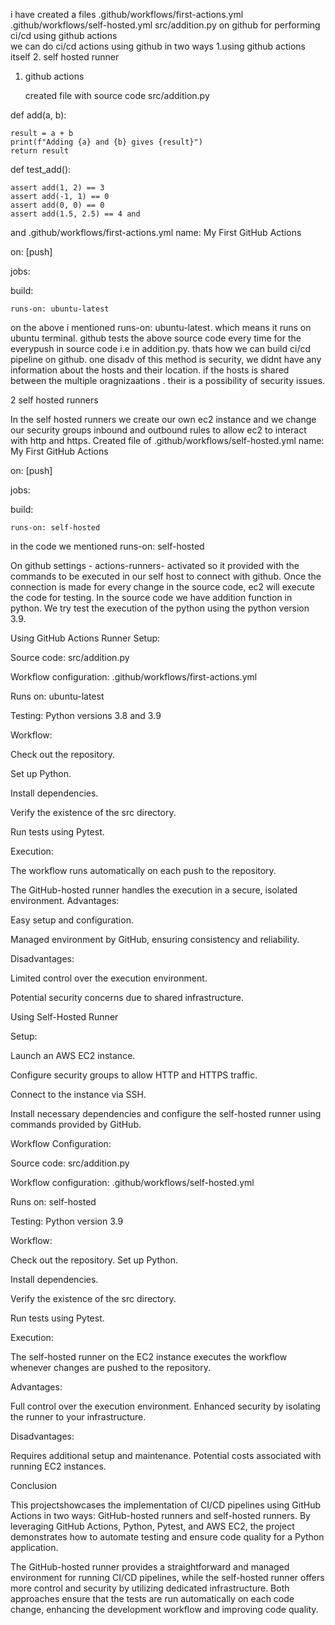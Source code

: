 i have created a files .github/workflows/first-actions.yml   .github/workflows/self-hosted.yml     src/addition.py              on github for performing ci/cd using github actions  
 we can do ci/cd actions using github in two ways 
1.using github actions itself
2. self hosted runner 

1. github actions
   
   created file with source code src/addition.py
   
def add(a, b):

    result = a + b
    print(f"Adding {a} and {b} gives {result}")
    return result

def test_add():

    assert add(1, 2) == 3
    assert add(-1, 1) == 0
    assert add(0, 0) == 0
    assert add(1.5, 2.5) == 4 and 
    
and .github/workflows/first-actions.yml 
name: My First GitHub Actions

on: [push]

jobs:

  build:
  
    runs-on: ubuntu-latest



on the above i mentioned   runs-on: ubuntu-latest. which means it runs on ubuntu terminal. github tests the above source code every time for the everypush in source code i.e in addition.py.
 thats how we can build ci/cd pipeline on github. one disadv of this method   is security, we didnt have any information about the hosts and their  location. if the hosts is shared between the multiple oragnizaations . their is a possibility of security issues.


2 self hosted runners

In the self hosted runners we create our own ec2 instance and we change our security groups inbound and outbound rules to allow ec2 to interact with http and https.  Created file of   .github/workflows/self-hosted.yml 
name: My First GitHub Actions

on: [push]

jobs:

  build:
  
    runs-on: self-hosted

in the code we mentioned runs-on: self-hosted

On github settings - actions-runners- activated so it provided with the commands to be executed in our self host to connect with github. Once the connection is made for every change in the source code, ec2 will execute the code for testing. In the source code we have addition function in python. We try test the execution of the python using the python version 3.9.


Using GitHub Actions Runner
Setup:

Source code: src/addition.py

Workflow configuration: .github/workflows/first-actions.yml

Runs on: ubuntu-latest

Testing: Python versions 3.8 and 3.9

Workflow:

Check out the repository.

Set up Python.

Install dependencies.

Verify the existence of the src directory.

Run tests using Pytest.

Execution:

The workflow runs automatically on each push to the repository.

The GitHub-hosted runner handles the execution in a secure, isolated environment.
Advantages:

Easy setup and configuration.

Managed environment by GitHub, ensuring consistency and reliability.

Disadvantages:

Limited control over the execution environment.

Potential security concerns due to shared infrastructure.

Using Self-Hosted Runner

Setup:

Launch an AWS EC2 instance.

Configure security groups to allow HTTP and HTTPS traffic.

Connect to the instance via SSH.

Install necessary dependencies and configure the self-hosted runner using commands provided by GitHub.

Workflow Configuration:

Source code: src/addition.py

Workflow configuration: .github/workflows/self-hosted.yml

Runs on: self-hosted

Testing: Python version 3.9

Workflow:

Check out the repository.
Set up Python.

Install dependencies.

Verify the existence of the src directory.

Run tests using Pytest.

Execution:

The self-hosted runner on the EC2 instance executes the workflow whenever changes are pushed to the repository.

Advantages:

Full control over the execution environment.
Enhanced security by isolating the runner to your infrastructure.

Disadvantages:

Requires additional setup and maintenance.
Potential costs associated with running EC2 instances.

Conclusion

This projectshowcases the implementation of CI/CD pipelines using GitHub Actions in two ways: GitHub-hosted runners and self-hosted runners. By leveraging GitHub Actions, Python, Pytest, and AWS EC2, the project demonstrates how to automate testing and ensure code quality for a Python application.

The GitHub-hosted runner provides a straightforward and managed environment for running CI/CD pipelines, while the self-hosted runner offers more control and security by utilizing dedicated infrastructure. Both approaches ensure that the tests are run automatically on each code change, enhancing the development workflow and improving code quality.

